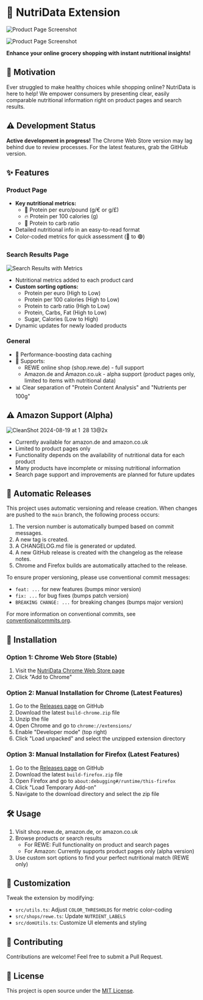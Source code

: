 # 🥗 NutriData Extension

![Product Page Screenshot](https://github.com/user-attachments/assets/dbbe4cc6-68d5-4631-9cc4-dc754a022e7b)

![Product Page Screenshot](https://github.com/user-attachments/assets/98e4eab6-a49b-4a72-a1b1-5651356094ae)

**Enhance your online grocery shopping with instant nutritional insights!**

## 🎯 Motivation

Ever struggled to make healthy choices while shopping online? NutriData is here to help! We empower consumers by presenting clear, easily comparable nutritional information right on product pages and search results.

## ⚠️ Development Status

**Active development in progress!** The Chrome Web Store version may lag behind due to review processes. For the latest features, grab the GitHub version.

## ✨ Features

### Product Page

- **Key nutritional metrics:**
  - 💪 Protein per euro/pound (g/€ or g/£)
  - 🔥 Protein per 100 calories (g)
  - 🍞 Protein to carb ratio
- Detailed nutritional info in an easy-to-read format
- Color-coded metrics for quick assessment (🔴 to 🟢)

### Search Results Page

![Search Results with Metrics](https://github.com/user-attachments/assets/4fd39372-6287-4f0c-8842-76aa2bd47697)

- Nutritional metrics added to each product card
- **Custom sorting options:**
  - Protein per euro (High to Low)
  - Protein per 100 calories (High to Low)
  - Protein to carb ratio (High to Low)
  - Protein, Carbs, Fat (High to Low)
  - Sugar, Calories (Low to High)
- Dynamic updates for newly loaded products

### General

- 🚀 Performance-boosting data caching
- 🛒 Supports:
  - REWE online shop (shop.rewe.de) - full support
  - Amazon.de and Amazon.co.uk - alpha support (product pages only, limited to items with nutritional data)
- 📊 Clear separation of "Protein Content Analysis" and "Nutrients per 100g"

## ⚠️ Amazon Support (Alpha)
![CleanShot 2024-08-19 at 1  28 13@2x](https://github.com/user-attachments/assets/73c77dd4-5b4a-4454-a68c-36f8177baef7)


- Currently available for amazon.de and amazon.co.uk
- Limited to product pages only
- Functionality depends on the availability of nutritional data for each product
- Many products have incomplete or missing nutritional information
- Search page support and improvements are planned for future updates

## 🚀 Automatic Releases

This project uses automatic versioning and release creation. When changes are pushed to the `main` branch, the following process occurs:

1. The version number is automatically bumped based on commit messages.
2. A new tag is created.
3. A CHANGELOG.md file is generated or updated.
4. A new GitHub release is created with the changelog as the release notes.
5. Chrome and Firefox builds are automatically attached to the release.

To ensure proper versioning, please use conventional commit messages:

- `feat: ...` for new features (bumps minor version)
- `fix: ...` for bug fixes (bumps patch version)
- `BREAKING CHANGE: ...` for breaking changes (bumps major version)

For more information on conventional commits, see [conventionalcommits.org](https://www.conventionalcommits.org/).

## 🚀 Installation

### Option 1: Chrome Web Store (Stable)

1. Visit the [NutriData Chrome Web Store page](https://chromewebstore.google.com/detail/nutridata-product-nutriti/pkgppeffgmpdjldplgbplbfcmckjemao?authuser=0&hl=en)
2. Click "Add to Chrome"

### Option 2: Manual Installation for Chrome (Latest Features)

1. Go to the [Releases page](https://github.com/mohamed3on/nutridata/releases) on GitHub
2. Download the latest `build-chrome.zip` file
3. Unzip the file
4. Open Chrome and go to `chrome://extensions/`
5. Enable "Developer mode" (top right)
6. Click "Load unpacked" and select the unzipped extension directory

### Option 3: Manual Installation for Firefox (Latest Features)

1. Go to the [Releases page](https://github.com/mohamed3on/nutridata/releases) on GitHub
2. Download the latest `build-firefox.zip` file
3. Open Firefox and go to `about:debugging#/runtime/this-firefox`
4. Click "Load Temporary Add-on"
5. Navigate to the download directory and select the zip file

## 🛠 Usage

1. Visit shop.rewe.de, amazon.de, or amazon.co.uk
2. Browse products or search results
   - For REWE: Full functionality on product and search pages
   - For Amazon: Currently supports product pages only (alpha version)
3. Use custom sort options to find your perfect nutritional match (REWE only)

## 🔧 Customization

Tweak the extension by modifying:

- `src/utils.ts`: Adjust `COLOR_THRESHOLDS` for metric color-coding
- `src/shops/rewe.ts`: Update `NUTRIENT_LABELS`
- `src/domUtils.ts`: Customize UI elements and styling

## 🤝 Contributing

Contributions are welcome! Feel free to submit a Pull Request.

## 📄 License

This project is open source under the [MIT License](LICENSE).
